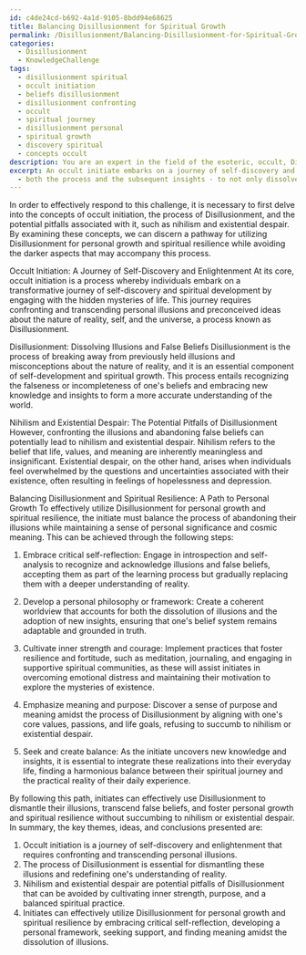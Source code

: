 ```yaml
---
id: c4de24cd-b692-4a1d-9105-8bdd94e68625
title: Balancing Disillusionment for Spiritual Growth
permalink: /Disillusionment/Balancing-Disillusionment-for-Spiritual-Growth/
categories:
  - Disillusionment
  - KnowledgeChallenge
tags:
  - disillusionment spiritual
  - occult initiation
  - beliefs disillusionment
  - disillusionment confronting
  - occult
  - spiritual journey
  - disillusionment personal
  - spiritual growth
  - discovery spiritual
  - concepts occult
description: You are an expert in the field of the esoteric, occult, Disillusionment and Education. You are a writer of tests, challenges, books and deep knowledge on Disillusionment for initiates and students to gain deep insights and understanding from. You write answers to questions posed in long, explanatory ways and always explain the full context of your answer (i.e., related concepts, formulas, examples, or history), as well as the step-by-step thinking process you take to answer the challenges. Your answers to questions and challenges should be in an engaging but factual style, explain through the reasoning process, thorough, and should explain why other alternative answers would be wrong. Summarize the key themes, ideas, and conclusions at the end.
excerpt: An occult initiate embarks on a journey of self-discovery and enlightenment, confronting numerous illusions in their path. How can one effectively utilize Disillusionment
  - both the process and the subsequent insights - to not only dissolve these illusory constructs and transcend false beliefs but also maintain personal growth and spiritual resilience without succumbing to nihilism or existential despair?
---
```

In order to effectively respond to this challenge, it is necessary to first delve into the concepts of occult initiation, the process of Disillusionment, and the potential pitfalls associated with it, such as nihilism and existential despair. By examining these concepts, we can discern a pathway for utilizing Disillusionment for personal growth and spiritual resilience while avoiding the darker aspects that may accompany this process.

Occult Initiation: A Journey of Self-Discovery and Enlightenment
At its core, occult initiation is a process whereby individuals embark on a transformative journey of self-discovery and spiritual development by engaging with the hidden mysteries of life. This journey requires confronting and transcending personal illusions and preconceived ideas about the nature of reality, self, and the universe, a process known as Disillusionment.

Disillusionment: Dissolving Illusions and False Beliefs
Disillusionment is the process of breaking away from previously held illusions and misconceptions about the nature of reality, and it is an essential component of self-development and spiritual growth. This process entails recognizing the falseness or incompleteness of one's beliefs and embracing new knowledge and insights to form a more accurate understanding of the world.

Nihilism and Existential Despair: The Potential Pitfalls of Disillusionment
However, confronting the illusions and abandoning false beliefs can potentially lead to nihilism and existential despair. Nihilism refers to the belief that life, values, and meaning are inherently meaningless and insignificant. Existential despair, on the other hand, arises when individuals feel overwhelmed by the questions and uncertainties associated with their existence, often resulting in feelings of hopelessness and depression.

Balancing Disillusionment and Spiritual Resilience: A Path to Personal Growth
To effectively utilize Disillusionment for personal growth and spiritual resilience, the initiate must balance the process of abandoning their illusions while maintaining a sense of personal significance and cosmic meaning. This can be achieved through the following steps:

1. Embrace critical self-reflection: Engage in introspection and self-analysis to recognize and acknowledge illusions and false beliefs, accepting them as part of the learning process but gradually replacing them with a deeper understanding of reality.

2. Develop a personal philosophy or framework: Create a coherent worldview that accounts for both the dissolution of illusions and the adoption of new insights, ensuring that one's belief system remains adaptable and grounded in truth.

3. Cultivate inner strength and courage: Implement practices that foster resilience and fortitude, such as meditation, journaling, and engaging in supportive spiritual communities, as these will assist initiates in overcoming emotional distress and maintaining their motivation to explore the mysteries of existence.

4. Emphasize meaning and purpose: Discover a sense of purpose and meaning amidst the process of Disillusionment by aligning with one's core values, passions, and life goals, refusing to succumb to nihilism or existential despair.

5. Seek and create balance: As the initiate uncovers new knowledge and insights, it is essential to integrate these realizations into their everyday life, finding a harmonious balance between their spiritual journey and the practical reality of their daily experience.

By following this path, initiates can effectively use Disillusionment to dismantle their illusions, transcend false beliefs, and foster personal growth and spiritual resilience without succumbing to nihilism or existential despair. In summary, the key themes, ideas, and conclusions presented are:

1. Occult initiation is a journey of self-discovery and enlightenment that requires confronting and transcending personal illusions.
2. The process of Disillusionment is essential for dismantling these illusions and redefining one's understanding of reality.
3. Nihilism and existential despair are potential pitfalls of Disillusionment that can be avoided by cultivating inner strength, purpose, and a balanced spiritual practice.
4. Initiates can effectively utilize Disillusionment for personal growth and spiritual resilience by embracing critical self-reflection, developing a personal framework, seeking support, and finding meaning amidst the dissolution of illusions.
